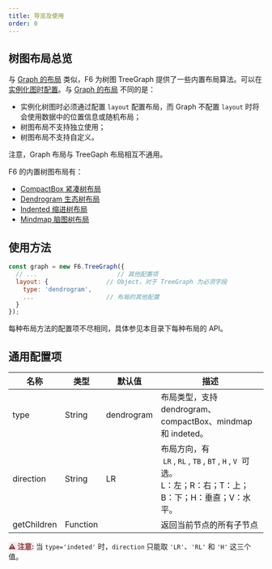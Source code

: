 ```yaml
---
title: 导览及使用
order: 0
---
```


## 树图布局总览

与 [Graph 的布局](/zh/docs/api/graphLayout/guide) 类似，F6 为树图 TreeGraph 提供了一些内置布局算法。可以在[实例化图时配置](#使用方法)。与 [Graph 的布局](/zh/docs/api/graphLayout/guide) 不同的是：

- 实例化树图时必须通过配置 `layout` 配置布局，而 Graph 不配置 `layout` 时将会使用数据中的位置信息或随机布局；
- 树图布局不支持独立使用；
- 树图布局不支持自定义。

注意，Graph 布局与 TreeGaph 布局相互不通用。

F6 的内置树图布局有：

- [CompactBox 紧凑树布局](./compactBox)
- [Dendrogram 生态树布局](./dendrogram)
- [Indented 缩进树布局](./indented)
- [Mindmap 脑图树布局](./mindmap)

## 使用方法

```javascript
const graph = new F6.TreeGraph({
  // ...                      // 其他配置项
  layout: {                // Object，对于 TreeGraph 为必须字段
    type: 'dendrogram',
    ...                    // 布局的其他配置
  }
});
```

每种布局方法的配置项不尽相同，具体参见本目录下每种布局的 API。

## 通用配置项

| 名称        | 类型     | 默认值     | 描述                                                                                                            |
| ----------- | -------- | ---------- | --------------------------------------------------------------------------------------------------------------- |
| type        | String   | dendrogram | 布局类型，支持 dendrogram、compactBox、mindmap 和 indeted。                                                     |
| direction   | String   | LR         | 布局方向，有  `LR` , `RL` , `TB` , `BT` , `H` , `V`  可选。<br />L：左；R：右；T：上；B：下；H：垂直；V：水平。 |
| getChildren | Function |            | 返回当前节点的所有子节点                                                                                        |

<span style="background-color: rgb(251, 233, 231); color: rgb(139, 53, 56)"><strong>⚠️ 注意:</strong></span> 当 `type='indeted'` 时，`direction` 只能取 `'LR'`、`'RL'` 和 `'H'` 这三个值。
